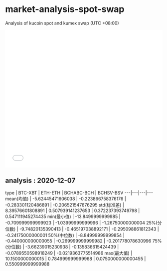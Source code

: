# market-analysis-spot-swap
Analysis of kucoin spot and kumex swap (UTC +08:00)

<iframe width="100%" height="440" src="./data.html" frameborder="no" border="0" scrolling="no"></iframe>

## analysis : 2020-12-07

type | BTC-XBT | ETH-ETH | BCHABC-BCH | BCHSV-BSV 
---|---|---|---
mean(均值) | -5.62445471606038 | -0.223866758376176 | -0.283301120486891 | -0.206521547676295
std(标准差) | 8.39576601808891 | 0.507939141237653 | 0.372237393749798 | 0.547111945274435
min(最小值) | -13.8499999999985 | -0.709999999999923 | -1.03999999999996 | -1.26750000000004
25%(分位数) | -9.74820135390413 | -0.465197038892171 | -0.295098861812343 | -0.24175000000001
50%(中位数) | -8.84999999999854 | -0.440000000000055 | -0.269999999999982 | -0.201778078630996
75%(分位数) | -3.66239015230938 | -0.135836615424439 | -0.0789550598918249 | -0.0219363775514986
max(最大值) | 10.1500000000015 | 0.784999999999968 | 0.0750000000000455 | 0.550999999999988
